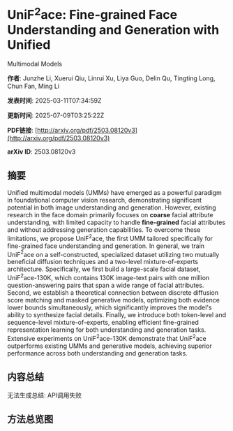 # UniF$^2$ace: Fine-grained Face Understanding and Generation with Unified
  Multimodal Models

**作者**: Junzhe Li, Xuerui Qiu, Linrui Xu, Liya Guo, Delin Qu, Tingting Long, Chun Fan, Ming Li

**发表时间**: 2025-03-11T07:34:59Z

**更新时间**: 2025-07-09T03:25:22Z

**PDF链接**: [http://arxiv.org/pdf/2503.08120v3](http://arxiv.org/pdf/2503.08120v3)

**arXiv ID**: 2503.08120v3

## 摘要

Unified multimodal models (UMMs) have emerged as a powerful paradigm in
foundational computer vision research, demonstrating significant potential in
both image understanding and generation. However, existing research in the face
domain primarily focuses on $\textbf{coarse}$ facial attribute understanding,
with limited capacity to handle $\textbf{fine-grained}$ facial attributes and
without addressing generation capabilities. To overcome these limitations, we
propose UniF$^2$ace, the first UMM tailored specifically for fine-grained face
understanding and generation. In general, we train UniF$^2$ace on a
self-constructed, specialized dataset utilizing two mutually beneficial
diffusion techniques and a two-level mixture-of-experts architecture.
Specifically, we first build a large-scale facial dataset, UniF$^2$ace-130K,
which contains 130K image-text pairs with one million question-answering pairs
that span a wide range of facial attributes. Second, we establish a theoretical
connection between discrete diffusion score matching and masked generative
models, optimizing both evidence lower bounds simultaneously, which
significantly improves the model's ability to synthesize facial details.
Finally, we introduce both token-level and sequence-level mixture-of-experts,
enabling efficient fine-grained representation learning for both understanding
and generation tasks. Extensive experiments on UniF$^2$ace-130K demonstrate
that UniF$^2$ace outperforms existing UMMs and generative models, achieving
superior performance across both understanding and generation tasks.

## 内容总结

无法生成总结: API调用失败

## 方法总览图

